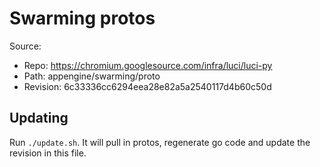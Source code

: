 # Swarming protos

Source:

*   Repo: https://chromium.googlesource.com/infra/luci/luci-py
*   Path: appengine/swarming/proto
*   Revision: 6c33336cc6294eea28e82a5a2540117d4b60c50d

## Updating

Run `./update.sh`. It will pull in protos, regenerate go code and update the
revision in this file.
